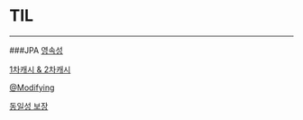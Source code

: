 # TIL

---
###JPA
[영속성](https://github.com/pijjapril/TIL/blob/71d164d542d377685642bc0c158ace548079a1bd/src/main/kotlin/jpa/persistence.md)

[1차캐시 & 2차캐시](https://github.com/pijjapril/TIL/blob/71d164d542d377685642bc0c158ace548079a1bd/src/main/kotlin/jpa/cache.md)

[@Modifying](https://github.com/pijjapril/TIL/blob/71d164d542d377685642bc0c158ace548079a1bd/src/main/kotlin/jpa/modifying.md)

[동일성 보장](https://github.com/pijjapril/TIL/blob/71d164d542d377685642bc0c158ace548079a1bd/src/main/kotlin/jpa/identity.md)


